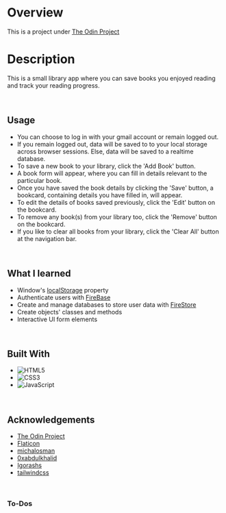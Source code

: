 # Overview
This is a project under [The Odin Project](https://www.theodinproject.com/)

# Description
This is a small library app where you can save books you enjoyed reading and track your reading progress.

<br>

## Usage
- You can choose to log in with your gmail account or remain logged out.
- If you remain logged out, data will be saved to to your local storage across browser sessions. Else, data will be saved to a realtime database.
- To save a new book to your library, click the 'Add Book' button. 
- A book form will appear, where you can fill in details relevant to the particular book.
- Once you have saved the book details by clicking the 'Save' button, a bookcard, containing details you have filled in, will appear.
- To edit the details of books saved previously, click the 'Edit' button on the bookcard.
- To remove any book(s) from your library too, click the 'Remove' button on the bookcard.
- If you like to clear all books from your library, click the 'Clear All' button at the navigation bar.


<br>

## What I learned 
- Window's [localStorage](https://developer.mozilla.org/en-US/docs/Web/API/Window/localStorage) property
- Authenticate users with [FireBase](https://firebase.google.com/docs/auth/)
- Create and manage databases to store user data with [FireStore](https://firebase.google.com/docs/firestore/manage-databases)
- Create objects' classes and methods
- Interactive UI form elements 
<br>

## Built With
- ![HTML5](https://img.shields.io/badge/html5-%23E34F26.svg?style=for-the-badge&logo=html5&logoColor=white)   
- ![CSS3](https://img.shields.io/badge/css3-%231572B6.svg?style=for-the-badge&logo=css3&logoColor=white)   
- ![JavaScript](https://img.shields.io/badge/javascript-%23323330.svg?style=for-the-badge&logo=javascript&logoColor=%23F7DF1E)

<br>

## Acknowledgements
* [The Odin Project](https://www.theodinproject.com/)
* [Flaticon](https://www.flaticon.com/authors/inkubators)
* [michalosman](https://github.com/michalosman/library/tree/main)
* [0xabdulkhalid](https://github.com/0xabdulkhalid/plibrary/tree/main)
* [Igorashs](https://github.com/igorashs/library/tree/master)
* [tailwindcss](https://tailwindcss.com/)
<br>

### To-Dos
